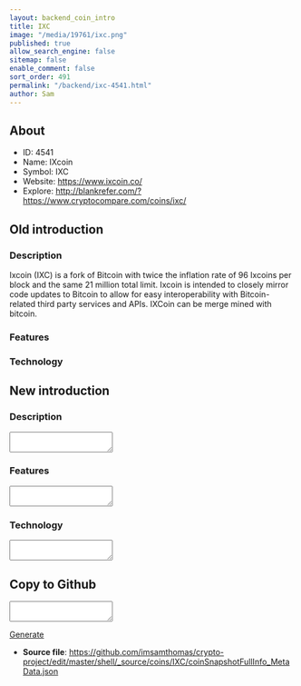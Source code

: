 ```yaml
---
layout: backend_coin_intro
title: IXC
image: "/media/19761/ixc.png"
published: true
allow_search_engine: false
sitemap: false
enable_comment: false
sort_order: 491
permalink: "/backend/ixc-4541.html"
author: Sam
---
```


## About

- ID: 4541
- Name: IXcoin
- Symbol: IXC
- Website: https://www.ixcoin.co/
- Explore: http://blankrefer.com/?https://www.cryptocompare.com/coins/ixc/


## Old introduction

### Description

<p>Ixcoin (IXC) is a fork of Bitcoin with twice the inflation rate of 96 Ixcoins per block and the same 21 million total limit. Ixcoin is intended to closely mirror code updates to Bitcoin to allow for easy interoperability with Bitcoin-related third party services and APIs. IXCoin can be merge mined with bitcoin.</p>

### Features


### Technology




## New introduction


### Description
<textarea id="meta_description" name="description"></textarea>

### Features
<textarea id="meta_features" name="features"></textarea>

### Technology
<textarea id="meta_technology" name="technology"></textarea>


## Copy to Github

<textarea id="coinsnapshotfullinfo_metadata"></textarea>

<a href="#gen" onclick="generateMetaDatJson()">Generate</a>

- **Source file**: <a href="https://github.com/imsamthomas/crypto-project/edit/master/shell/_source/coins/IXC/coinSnapshotFullInfo_MetaData.json">https://github.com/imsamthomas/crypto-project/edit/master/shell/_source/coins/IXC/coinSnapshotFullInfo_MetaData.json</a>

